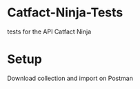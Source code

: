 # Catfact-Ninja-Tests
tests for the API Catfact Ninja

# Setup
Download collection and import on Postman
